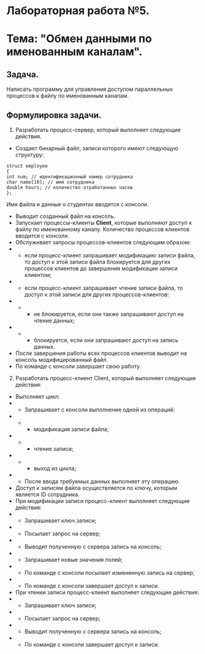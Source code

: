 # Лабораторная работа №5.

# Тема: "Обмен данными по именованным каналам".

## Задача. 
Написать программу для управления доступом параллельных процессов к файлу по именованным каналам.

## Формулировка задачи.
1. Разработать процесс-сервер, который выполняет следующие действия.
* Создает бинарный файл, записи которого имеют следующую структуру:
```
struct employee
{
int num; // идентификационный номер сотрудника
char name[10]; // имя сотрудника
double hours; // количество отработанных часов
};
```
Имя файла и данные о студентах вводятся с консоли.
* Выводит созданный файл на консоль.
* Запускает процессы-клиенты **Client**, которые выполняют доступ к файлу по именованному каналу. Количество процессов клиентов вводится с консоли.
* Обслуживает запросы процессов-клиентов следующим образом:
* * если процесс-клиент запрашивает модификацию записи файла, то доступ к этой записи файла блокируется для других процессов клиентов до завершения модификации записи клиентом;
* * если процесс-клиент запрашивает чтение записи файла, то доступ к этой записи для других процессов-клиентов:
* * * не блокируется, если они также запрашивают доступ на чтение данных;
* * * блокируется, если они запрашивают доступ на запись данных.
* После завершения работы всех процессов клиентов выводит на консоль модифицированный файл.
* По команде с консоли завершает свою работу.
2. Разработать процесс-клиент Client, который выполняет следующие действия:
* Выполняет цикл:
* * Запрашивает с консоли выполнение одной из операций:
* * * модификация записи файла;
* * * чтение записи;
* * * выход из цикла;
* * После ввода требуемых данных выполняет эту операцию.
* Доступ к записям файла осуществляется по ключу, которым является ID сотрудника.
* При модификации записи процесс-клиент выполняет следующие действия:
* * Запрашивает ключ записи;
* * Посылает запрос на сервер;
* * Выводит полученную с сервера запись на консоль;
* * Запрашивает новые значения полей;
* * По команде с консоли посылает измененную запись на сервер;
* * По команде с консоли завершает доступ к записи.
* При чтении записи процесс-клиент выполняет следующие действия:
* * Запрашивает ключ записи;
* * Посылает запрос на сервер;
* * Выводит полученную с сервера запись на консоль;
* * По команде с консоли завершает доступ к записи.
